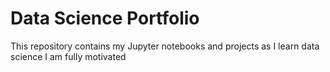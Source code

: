 # Data Science Portfolio
This repository contains my Jupyter notebooks and projects as I learn data science
I am fully motivated 
